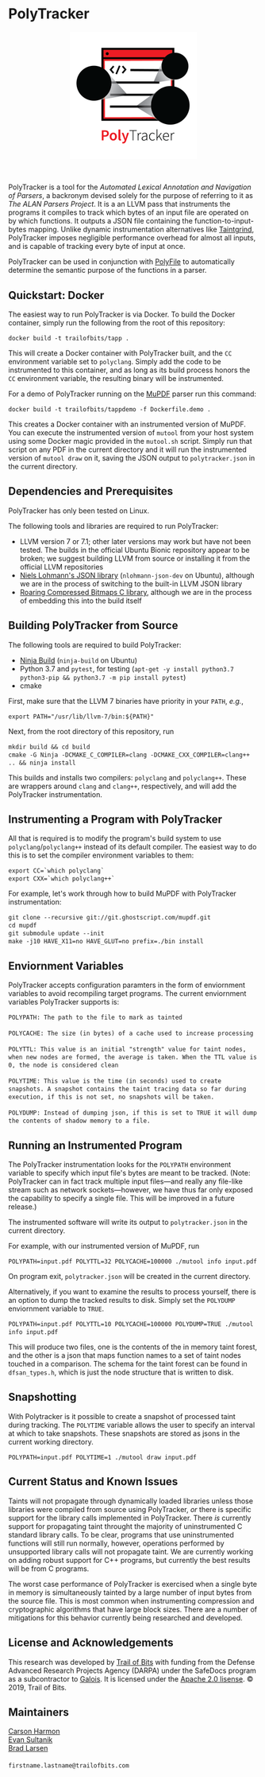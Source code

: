 # PolyTracker

<p align="center">
  <img src="logo/polytracker_name.png?raw=true" width="256" title="PolyTracker">
</p>
<br />

PolyTracker is a tool for the _Automated Lexical Annotation and Navigation of Parsers_, a backronym devised solely for the purpose of referring to it as _The ALAN Parsers Project_. It is a an LLVM pass that instruments the programs it compiles to track which bytes of an input file are operated on by which functions. It outputs a JSON file containing the function-to-input-bytes mapping. Unlike dynamic instrumentation alternatives like [Taintgrind](https://github.com/wmkhoo/taintgrind), PolyTracker imposes negligible performance overhead for almost all inputs, and is capable of tracking every byte of input at once.

PolyTracker can be used in conjunction with [PolyFile](https://github.com/trailofbits/polyfile) to automatically determine the semantic purpose of the functions in a parser.

## Quickstart: Docker

The easiest way to run PolyTracker is via Docker. To build the Docker
container, simply run the following from the root of this repository:
```
docker build -t trailofbits/tapp .
```

This will create a Docker container with PolyTracker built, and the `CC` environment variable set to `polyclang`. Simply add the code to be instrumented to this container, and as long as its build process honors the `CC` environment variable, the resulting binary will be instrumented.

For a demo of PolyTracker running on the [MuPDF](https://mupdf.com/) parser run this command:
```
docker build -t trailofbits/tappdemo -f Dockerfile.demo .
```
This creates a Docker container with an instrumented version of MuPDF. You can execute the instrumented version of `mutool` from your host system using some Docker magic provided in the `mutool.sh` script. Simply run that script on any PDF in the current directory and it will run the instrumented version of `mutool draw` on it, saving the JSON output to `polytracker.json` in the current directory.

## Dependencies and Prerequisites

PolyTracker has only been tested on Linux.

The following tools and libraries are required to run PolyTracker:
* LLVM version 7 or 7.1; other later versions may work but have not been tested. The builds in the official Ubuntu Bionic repository appear to be broken; we suggest building LLVM from source or installing it from the official LLVM repositories
* [Niels Lohmann's JSON library](https://github.com/nlohmann/json) (`nlohmann-json-dev` on Ubuntu), although we are in the process of switching to the built-in LLVM JSON library
* [Roaring Compressed Bitmaps C library](https://github.com/RoaringBitmap/CRoaring.git), although we are in the process of embedding this into the build itself

## Building PolyTracker from Source

The following tools are required to build PolyTracker:
* [Ninja Build](https://ninja-build.org) (`ninja-build` on Ubuntu)
* Python 3.7 and `pytest`, for testing (`apt-get -y install python3.7 python3-pip && python3.7 -m pip install pytest`)
* cmake

First, make sure that the LLVM 7 binaries have priority in your `PATH`, _e.g._,
```
export PATH="/usr/lib/llvm-7/bin:${PATH}"
```
Next, from the root directory of this repository, run
```
mkdir build && cd build
cmake -G Ninja -DCMAKE_C_COMPILER=clang -DCMAKE_CXX_COMPILER=clang++ .. && ninja install
```

This builds and installs two compilers: `polyclang` and
`polyclang++`. These are wrappers around `clang` and `clang++`,
respectively, and will add the PolyTracker instrumentation.

## Instrumenting a Program with PolyTracker

All that is required is to modify the program's build system to use `polyclang`/`polyclang++` instead of its default compiler. The easiest way to do this is to set the compiler environment variables to them:
```
export CC=`which polyclang`
export CXX=`which polyclang++`
```

For example, let's work through how to build MuPDF with PolyTracker instrumentation:

```
git clone --recursive git://git.ghostscript.com/mupdf.git
cd mupdf
git submodule update --init
make -j10 HAVE_X11=no HAVE_GLUT=no prefix=./bin install
``` 
## Enviornment Variables 

PolyTracker accepts configuration paramters in the form of enviornment variables to avoid recompiling target programs. The current enviornment variables PolyTracker supports is: 

```
POLYPATH: The path to the file to mark as tainted 

POLYCACHE: The size (in bytes) of a cache used to increase processing 

POLYTTL: This value is an initial "strength" value for taint nodes, when new nodes are formed, the average is taken. When the TTL value is 0, the node is considered clean 

POLYTIME: This value is the time (in seconds) used to create snapshots. A snapshot contains the taint tracing data so far during execution, if this is not set, no snapshots will be taken. 

POLYDUMP: Instead of dumping json, if this is set to TRUE it will dump the contents of shadow memory to a file. 
```

## Running an Instrumented Program

The PolyTracker instrumentation looks for the `POLYPATH` environment variable to specify which input file's bytes are meant to be tracked. (Note: PolyTracker can in fact track multiple input files—and really any file-like stream such as network sockets—however, we have thus far only exposed the capability to specify a single file. This will be improved in a future release.)

The instrumented software will write its output to `polytracker.json` in the current directory.

For example, with our instrumented version of MuPDF, run
```
POLYPATH=input.pdf POLYTTL=32 POLYCACHE=100000 ./mutool info input.pdf
```
On program exit, `polytracker.json` will be created in the current directory.

Alternatively, if you want to examine the results to process yourself, there is an option to dump the tracked results to disk. Simply set the `POLYDUMP` enviornment variable to `TRUE`. 

```
POLYPATH=input.pdf POLYTTL=10 POLYCACHE=100000 POLYDUMP=TRUE ./mutool info input.pdf
```

This will produce two files, one is the contents of the in memory taint forest, and the other is a json that maps function names to a set of taint nodes touched in a comparison. The schema for the taint forest can be found in `dfsan_types.h`, which is just the node structure that is written to disk.  

## Snapshotting 

With Polytracker is it possible to create a snapshot of processed taint during tracking. The `POLYTIME` variable allows the user to specify an interval at which to take snapshots. These snapshots are stored as jsons in the current working directory. 

```
POLYPATH=input.pdf POLYTIME=1 ./mutool draw input.pdf 
``` 

## Current Status and Known Issues

Taints will not propagate through dynamically loaded libraries unless
those libraries were compiled from source using PolyTracker, _or_
there is specific support for the library calls implemented in
PolyTracker. There _is_ currently support for propagating taint
throught the majority of uninstrumented C standard library calls. 
To be clear, programs that use uninstrumented functions will still run normally,
however, operations performed by unsupported library calls will not
propagate taint. We are currently working on adding robust support for
C++ programs, but currently the best results will be from C programs.

The worst case performance of PolyTracker is exercised when a single
byte in memory is simultaneously tainted by a large number of input
bytes from the source file. This is most common when instrumenting
compression and cryptographic algorithms that have large block
sizes. There are a number of mitigations for this behavior currently
being researched and developed.

## License and Acknowledgements

This research was developed by [Trail of
Bits](https://www.trailofbits.com/) with funding from the Defense
Advanced Research Projects Agency (DARPA) under the SafeDocs program
as a subcontractor to [Galois](https://galois.com). It is licensed
under the [Apache 2.0 lisense](LICENSE). © 2019, Trail of Bits.

## Maintainers
[Carson Harmon](https://github.com/ThatsNotVeryCashMoneyOfYou)<br />
[Evan Sultanik](https://github.com/ESultanik)<br />
[Brad Larsen](https://github.com/bradlarsen)<br />
<br />
`firstname.lastname@trailofbits.com`
